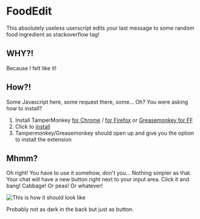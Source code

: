 # FoodEdit

This absolutely useless userscript edits your last message to some random food ingredient as stackoverflow tag!

## WHY?!

Because I felt like it!

## How?!

Some Javascript here, some request there, some... Oh? You were asking how to install?  

1. Install TamperMonkey [for Chrome](https://chrome.google.com/webstore/detail/tampermonkey/dhdgffkkebhmkfjojejmpbldmpobfkfo)  / [for Firefox](https://addons.mozilla.org/en-US/firefox/addon/tampermonkey/) or [Greasemonkey for FF](https://addons.mozilla.org/en-US/firefox/addon/greasemonkey/)
2. Click to [install](https://github.com/geisterfurz007/FoodEdit/raw/master/WaffleEdits.user.js)
3. Tampermonkey/Greasemonkey should open up and give you the option to install the extension

## Mhmm?

Oh right! You have to use it somehow, don't you... Nothing simpler as that. Your chat will have a new button right next to your input area. Click it and bang! Cabbage! Or peas! Or whatever!

![This is how it should look like](https://i.stack.imgur.com/KhHG6.png "This is how it should look like")

Probably not as dark in the back but just as button.
